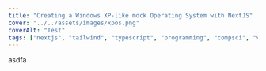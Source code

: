 ```yaml
---
title: "Creating a Windows XP-like mock Operating System with NextJS"
cover: "../../assets/images/xpos.png"  
coverAlt: "Test"
tags: ["nextjs", "tailwind", "typescript", "programming", "compsci", "vector"]
---
```

asdfa
